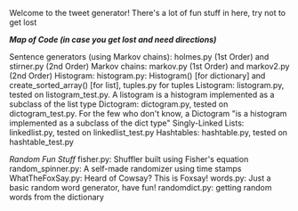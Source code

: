 Welcome to the tweet generator! There's a lot of fun stuff in here, try not to get lost

***Map of Code (in case you get lost and need directions)***

Sentence generators (using Markov chains): holmes.py (1st Order) and stirner.py (2nd Order)
Markov chains: markov.py (1st Order) and markov2.py (2nd Order)
Histogram: histogram.py: Histogram() [for dictionary] and create_sorted_array() [for list], tuples.py for tuples
Listogram: listogram.py, tested on listogram_test.py.  A listogram is a histogram implemented as a subclass of the list type
Dictogram: dictogram.py, tested on dictogram_test.py. For the few who don't know, a Dictogram "is a histogram implemented as a subclass of the dict type"
Singly-Linked Lists: linkedlist.py, tested on linkedlist_test.py
Hashtables: hashtable.py, tested on hashtable_test.py

*Random Fun Stuff*
fisher.py: Shuffler built using Fisher's equation
random_spinner.py: A self-made randomizer using time stamps
WhatTheFoxSay.py: Heard of Cowsay? This is Foxsay!
words.py: Just a basic random word generator, have fun!
randomdict.py: getting random words from the dictionary
